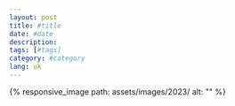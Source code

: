 ```yaml
---
layout: post
title: #title
date: #date
description: 
tags: [#tags]
category: #category
lang: uk
---
```


{% responsive_image path: assets/images/2023/ alt: "" %}